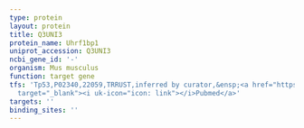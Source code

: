 ```yaml
---
type: protein
layout: protein
title: Q3UNI3
protein_name: Uhrf1bp1
uniprot_accession: Q3UNI3
ncbi_gene_id: '-'
organism: Mus musculus
function: target gene
tfs: 'Tp53,P02340,22059,TRRUST,inferred by curator,&ensp;<a href="https://www.ncbi.nlm.nih.gov/pubmed/?term=18220474%5Buid%5D"
  target="_blank"><i uk-icon="icon: link"></i>Pubmed</a>'
targets: ''
binding_sites: ''
---
```

